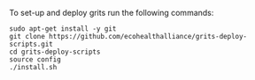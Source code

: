 To set-up and deploy grits run the following commands:

    sudo apt-get install -y git
    git clone https://github.com/ecohealthalliance/grits-deploy-scripts.git
    cd grits-deploy-scripts
    source config
    ./install.sh
